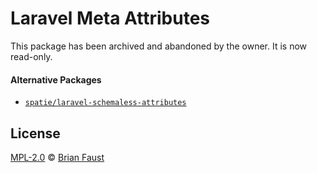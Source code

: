 # Laravel Meta Attributes

This package has been archived and abandoned by the owner. It is now read-only.

#### Alternative Packages

- [`spatie/laravel-schemaless-attributes`](https://github.com/spatie/laravel-schemaless-attributes)

## License

[MPL-2.0](LICENSE) © [Brian Faust](https://faust.codes/)
